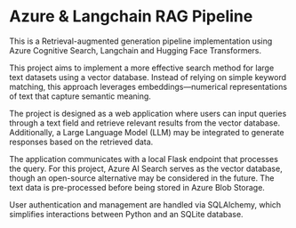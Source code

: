 

<h1>Azure & Langchain RAG Pipeline</h1>

This is a Retrieval-augmented generation pipeline implementation using Azure Cognitive Search, Langchain and Hugging Face Transformers.

This project aims to implement a more effective search method for large text datasets using a vector database. Instead of relying on simple keyword matching, this approach leverages embeddings—numerical representations of text that capture semantic meaning.

The project is designed as a web application where users can input queries through a text field and retrieve relevant results from the vector database. Additionally, a Large Language Model (LLM) may be integrated to generate responses based on the retrieved data. 

The application communicates with a local Flask endpoint that processes the query. For this project, Azure AI Search serves as the vector database, though an open-source alternative may be considered in the future. The text data is pre-processed before being stored in Azure Blob Storage.

User authentication and management are handled via SQLAlchemy, which simplifies interactions between Python and an SQLite database.

<br />
